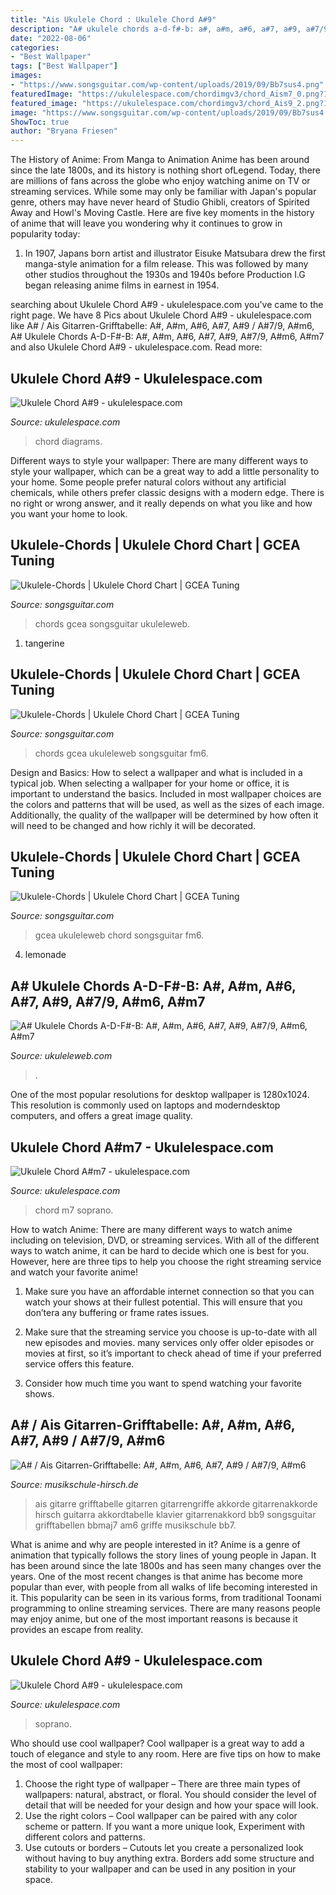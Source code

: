 ```yaml
---
title: "Ais Ukulele Chord : Ukulele Chord A#9"
description: "A# ukulele chords a-d-f#-b: a#, a#m, a#6, a#7, a#9, a#7/9, a#m6, a#m7"
date: "2022-08-06"
categories:
- "Best Wallpaper"
tags: ["Best Wallpaper"]
images:
- "https://www.songsguitar.com/wp-content/uploads/2019/09/Bb7sus4.png"
featuredImage: "https://ukulelespace.com/chordimgv3/chord_Aism7_0.png?1590165708"
featured_image: "https://ukulelespace.com/chordimgv3/chord_Ais9_2.png?1603834701"
image: "https://www.songsguitar.com/wp-content/uploads/2019/09/Bb7sus4.png"
ShowToc: true
author: "Bryana Friesen"
---
```



The History of Anime: From Manga to Animation
Anime has been around since the late 1800s, and its history is nothing short ofLegend. Today, there are millions of fans across the globe who enjoy watching anime on TV or streaming services. While some may only be familiar with Japan's popular genre, others may have never heard of Studio Ghibli, creators of Spirited Away and Howl's Moving Castle. Here are five key moments in the history of anime that will leave you wondering why it continues to grow in popularity today:
1) In 1907, Japans born artist and illustrator Eisuke Matsubara drew the first manga-style animation for a film release. This was followed by many other studios throughout the 1930s and 1940s before Production I.G began releasing anime films in earnest in 1954.

	

		
searching about Ukulele Chord A#9 - ukulelespace.com you've came to the right page. We have 8 Pics about Ukulele Chord A#9 - ukulelespace.com like A# / Ais Gitarren-Grifftabelle: A#, A#m, A#6, A#7, A#9 / A#7/9, A#m6, A# Ukulele Chords A-D-F#-B: A#, A#m, A#6, A#7, A#9, A#7/9, A#m6, A#m7 and also Ukulele Chord A#9 - ukulelespace.com. Read more:
		
    
## Ukulele Chord A#9 - Ukulelespace.com

<img loading=lazy src="https://ukulelespace.com/chordimgv3/chord_Ais9_2.png?1603834701" onerror="this.onerror=null;this.src='https://tse4.mm.bing.net/th?id=OIP.QWK45cHkAkECfQveoapNngAAAA&amp;pid=15.1';" alt="Ukulele Chord A#9 - ukulelespace.com">

_Source: ukulelespace.com_

>chord diagrams. 

	

Different ways to style your wallpaper:
There are many different ways to style your wallpaper, which can be a great way to add a little personality to your home. Some people prefer natural colors without any artificial chemicals, while others prefer classic designs with a modern edge. There is no right or wrong answer, and it really depends on what you like and how you want your home to look.

    
## Ukulele-Chords | Ukulele Chord Chart | GCEA Tuning

<img loading=lazy src="https://www.songsguitar.com/wp-content/uploads/2019/09/Ab7sus4.png" onerror="this.onerror=null;this.src='https://tse3.mm.bing.net/th?id=OIP.JziilZWhMcKBow8qKxdzSAAAAA&amp;pid=15.1';" alt="Ukulele-Chords | Ukulele Chord Chart | GCEA Tuning">

_Source: songsguitar.com_

>chords gcea songsguitar ukuleleweb. 

	

1. tangerine 

    
## Ukulele-Chords | Ukulele Chord Chart | GCEA Tuning

<img loading=lazy src="https://www.songsguitar.com/wp-content/uploads/2019/09/Bb7sus4.png" onerror="this.onerror=null;this.src='https://tse1.mm.bing.net/th?id=OIP.fUKZSP3fBVixkxlUHOCwhgAAAA&amp;pid=15.1';" alt="Ukulele-Chords | Ukulele Chord Chart | GCEA Tuning">

_Source: songsguitar.com_

>chords gcea ukuleleweb songsguitar fm6. 

	

Design and Basics: How to select a wallpaper and what is included in a typical job.
When selecting a wallpaper for your home or office, it is important to understand the basics. Included in most wallpaper choices are the colors and patterns that will be used, as well as the sizes of each image. Additionally, the quality of the wallpaper will be determined by how often it will need to be changed and how richly it will be decorated.

    
## Ukulele-Chords | Ukulele Chord Chart | GCEA Tuning

<img loading=lazy src="https://www.songsguitar.com/wp-content/uploads/2019/09/A7sus4-1.png" onerror="this.onerror=null;this.src='https://tse2.mm.bing.net/th?id=OIP.UBoHXAOSv4H1g-aR1qKzFQAAAA&amp;pid=15.1';" alt="Ukulele-Chords | Ukulele Chord Chart | GCEA Tuning">

_Source: songsguitar.com_

>gcea ukuleleweb chord songsguitar fm6. 

	

4. lemonade 

    
## A# Ukulele Chords A-D-F#-B: A#, A#m, A#6, A#7, A#9, A#7/9, A#m6, A#m7

<img loading=lazy src="https://www.ukuleleweb.com/wp-content/uploads/2020/03/A-ukulele-chord-adfisb-3.png" onerror="this.onerror=null;this.src='https://tse1.mm.bing.net/th?id=OIP.9tgyh97Cn_pZVrTfKRu9sgAAAA&amp;pid=15.1';" alt="A# Ukulele Chords A-D-F#-B: A#, A#m, A#6, A#7, A#9, A#7/9, A#m6, A#m7">

_Source: ukuleleweb.com_

>. 

	

One of the most popular resolutions for desktop wallpaper is 1280x1024. This resolution is commonly used on laptops and moderndesktop computers, and offers a great image quality.

    
## Ukulele Chord A#m7 - Ukulelespace.com

<img loading=lazy src="https://ukulelespace.com/chordimgv3/chord_Aism7_0.png?1590165708" onerror="this.onerror=null;this.src='https://tse3.mm.bing.net/th?id=OIP.ZLVxIHgL4y-EZflK568gZwAAAA&amp;pid=15.1';" alt="Ukulele Chord A#m7 - ukulelespace.com">

_Source: ukulelespace.com_

>chord m7 soprano. 

	

How to watch Anime: There are many different ways to watch anime including on television, DVD, or streaming services.
With all of the different ways to watch anime, it can be hard to decide which one is best for you. However, here are three tips to help you choose the right streaming service and watch your favorite anime!
1. Make sure you have an affordable internet connection so that you can watch your shows at their fullest potential. This will ensure that you don’tera any buffering or frame rates issues.

2. Make sure that the streaming service you choose is up-to-date with all new episodes and movies. many services only offer older episodes or movies at first, so it’s important to check ahead of time if your preferred service offers this feature.

3. Consider how much time you want to spend watching your favorite shows.

    
## A# / Ais Gitarren-Grifftabelle: A#, A#m, A#6, A#7, A#9 / A#7/9, A#m6

<img loading=lazy src="https://www.musikschule-hirsch.de/wp-content/uploads/2016/03/ais-guitar-chords.jpg" onerror="this.onerror=null;this.src='https://tse4.mm.bing.net/th?id=OIP.1q2PZ4cUF9ntMMiNARL7IQHaKH&amp;pid=15.1';" alt="A# / Ais Gitarren-Grifftabelle: A#, A#m, A#6, A#7, A#9 / A#7/9, A#m6">

_Source: musikschule-hirsch.de_

>ais gitarre grifftabelle gitarren gitarrengriffe akkorde gitarrenakkorde hirsch guitarra akkordtabelle klavier gitarrenakkord bb9 songsguitar grifftabellen bbmaj7 am6 griffe musikschule bb7. 

	

What is anime and why are people interested in it?
Anime is a genre of animation that typically follows the story lines of young people in Japan. It has been around since the late 1800s and has seen many changes over the years. One of the most recent changes is that anime has become more popular than ever, with people from all walks of life becoming interested in it. This popularity can be seen in its various forms, from traditional Toonami programming to online streaming services. There are many reasons people may enjoy anime, but one of the most important reasons is because it provides an escape from reality.

    
## Ukulele Chord A#9 - Ukulelespace.com

<img loading=lazy src="https://ukulelespace.com/chordimgv3/chord_Ais9_0.png?1614552517" onerror="this.onerror=null;this.src='https://tse4.mm.bing.net/th?id=OIP.qxv20-disSmMHUyl5IZo8AAAAA&amp;pid=15.1';" alt="Ukulele Chord A#9 - ukulelespace.com">

_Source: ukulelespace.com_

>soprano. 

	

Who should use cool wallpaper?
Cool wallpaper is a great way to add a touch of elegance and style to any room. Here are five tips on how to make the most of cool wallpaper: 
1) Choose the right type of wallpaper – There are three main types of wallpapers: natural, abstract, or floral. You should consider the level of detail that will be needed for your design and how your space will look. 
2) Use the right colors – Cool wallpaper can be paired with any color scheme or pattern. If you want a more unique look, Experiment with different colors and patterns. 
3) Use cutouts or borders – Cutouts let you create a personalized look without having to buy anything extra. Borders add some structure and stability to your wallpaper and can be used in any position in your space.

